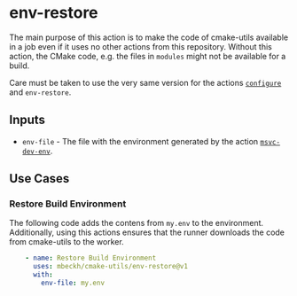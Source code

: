 # env-restore
The main purpose of this action is to make the code of cmake-utils available in a job even if it uses no other actions
from this repository. Without this action, the CMake code, e.g. the files in `modules` might not be available for a
build.

Care must be taken to use the very same version for the actions [`configure`](../configure) and `env-restore`.

## Inputs
-   `env-file` - The file with the environment generated by the action [`msvc-dev-env`](../msvc-dev-env).

## Use Cases
### Restore Build Environment
The following code adds the contens from `my.env` to the environment. Additionally, using this actions ensures that
the runner downloads the code from cmake-utils to the worker.
~~~yml
    - name: Restore Build Environment
      uses: mbeckh/cmake-utils/env-restore@v1
      with:
        env-file: my.env
~~~
